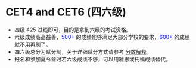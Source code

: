# CET4 and CET6 (四六级)

- 四级 425 过线即可，目的是拿到六级的考试资格。
- 六级成绩高高益善，<font color="blue">500+</font> 的成绩能够满足大部分学校的要求，<font color="blue">600+</font> 的成绩就不用再刷了。
- 四六级总分为赋分制，关于详细赋分方式请参考 [分数解释](https://cet.neea.edu.cn/html1/folder/19081/5124-1.htm)。
- 报名和参加夏令营时若六级成绩不够，可以用雅思或托福成绩替代。
